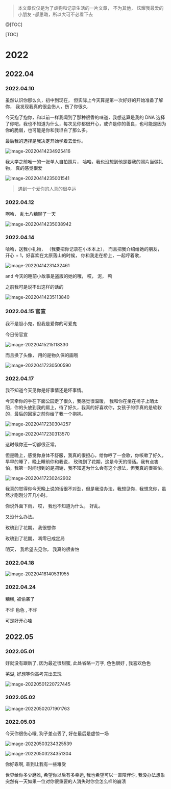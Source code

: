> 本文章仅仅是为了虐狗和记录生活的一片文章， 不为其他， 炫耀我最爱的小朋友 -郝思璐，所以大可不必看下去

@[TOC]

[TOC]

# 2022

## 2022.04

### 2022.04.10

虽然认识你那么久，初中到现在， 但实际上今天算是第一次好好的开始准备了解你， 我发现我真的很会伤人，伤了你很久.

今天抱了抱你，和以前一样我闻到了那种很香的味道，我想这算是我的 DNA 选择了你吧，我也不知道为什么，每次见你都很开心，或许是你的善良，也可能是因为你的脆弱，也可能是你和我坦白了那么多。

最后我的选择是我决定开始学着去爱你。

![image-20220414234925416](https://raw.githubusercontent.com/ximingx/Figurebed/master/img/202204142349458.png)

我大学之前唯一的一张单人自拍照片， 哈哈，我也没想到他是要我的照片当做礼物， 真的感觉很爱

![image-20220414235001541](https://raw.githubusercontent.com/ximingx/Figurebed/master/img/202204142350575.png)

> 遇到一个爱你的人真的很幸运

### 2022.04.12

啊哈， 乱七八糟聊了一天

![image-20220414235038942](https://raw.githubusercontent.com/ximingx/Figurebed/master/img/202204142350978.png)

### 2022.04.14

哈哈，送我小礼物， （我要把你记录在小本本上）， 而且把我介绍给她的朋友， 开心 + 1，好喜欢在太原落山的时候， 你和我走在桥上，一起哼着歌，

![image-20220414231432461](https://raw.githubusercontent.com/ximingx/Figurebed/master/img/202204142314587.png)

and 今天的睡前小故事是盗版的她的哦， 哎， 泥， 鸭

之前我可是说不出这样的话的

![image-20220414235113840](https://raw.githubusercontent.com/ximingx/Figurebed/master/img/202204142351881.png)

### 2022.04.15 官宣

我不是胆小鬼，但我是爱你的可爱鬼

今日份官宣

![image-20220415215118330](https://raw.githubusercontent.com/ximingx/Figurebed/master/img/202204152151476.png)

而且换了头像， 用的是物久保的画哦

![image-20220417230500590](https://raw.githubusercontent.com/ximingx/Figurebed/master/img/202204172305654.png)

### 2022.04.17

我不知道今天见你是好事情还是坏事情。

今天牵你的手在下面公园走了很久，我感觉很温暖， 我和你在坐在椅子上晒太阳，你的头放到我的肩上，待了好久，我真的好喜欢你，女孩子的手真的是软软的，最后的回家之前你给了我一个抱抱。

![image-20220417230304257](https://raw.githubusercontent.com/ximingx/Figurebed/master/img/202204172303290.png)

![image-20220417230313570](https://raw.githubusercontent.com/ximingx/Figurebed/master/img/202204172303614.png)

这时候你还一切都很正常。

但是晚上，感觉你身体不舒服，我真的很担心，给你哼了一会歌，你咳嗽了好久，早早的睡了，晚上睡前你和我说， 玫瑰到了花期，这是今天的情话。我有点害怕，我第一时间想到的是凋谢，我不知道为什么会有这个想法，但我真的很害怕。

![image-20220417230242902](https://raw.githubusercontent.com/ximingx/Figurebed/master/img/202204172302065.png)

我真的觉得你今天晚上说的话很不对劲，但是我没办法，我想见你，我想念你，虽然才刚刚分开几小时。

你说外面下雨， 哎， 我也不知道为什么， 好乱。

又没什么办法。

玫瑰到了花期， 我很想你

玫瑰到了花期， 凋零已成定局

明天， 我希望去见你， 我真的很害怕

### 2022.04.18

![image-20220418140531955](https://raw.githubusercontent.com/ximingx/Figurebed/master/imgs/202204181405083.png)

### 2022.04.24

糟糕, 被偷袭了

不许 色色 , 不许 

可是好开心哇

## 2022.05

### 2022.05.01

好就没有跟新了, 因为最近很甜蜜, 此处省略一万字, 色色很好 , 我喜欢色色

芜湖, 好想等你高考完出去玩

![image-20220501220727445](https://raw.githubusercontent.com/ximingx/Figurebed/master/imgs/image-20220501220727445.png)

### 2022.05.02

![image-20220502071901763](https://raw.githubusercontent.com/ximingx/Figurebed/master/imgs/image-20220502071901763.png)

### 2022.05.03

今天你很伤心哦, 狗子差点丢了, 好在最后是虚惊一场

![image-20220503234325539](https://raw.githubusercontent.com/ximingx/Figurebed/master/imgs/image-20220503234325539.png)

![image-20220503234351304](https://raw.githubusercontent.com/ximingx/Figurebed/master/imgs/image-20220503234351304.png)

你好乖啊, 乖到让我有一些难受

世界给你多少磨难, 希望你以后有多幸运, 我也希望可以一直陪伴你, 我没办法想象突然有一天如果一位对你很重要的人消失时你会怎么样的崩溃

























